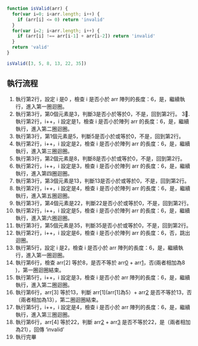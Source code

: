 ``` js
function isValid(arr) {
  for(var i=0; i<arr.length; i++) {
    if (arr[i] <= 0) return 'invalid'
  }
  for(var i=2; i<arr.length; i++) {
    if (arr[i] !== arr[i-1] + arr[i-2]) return 'invalid'
  }
  return 'valid'
}

isValid([3, 5, 8, 13, 22, 35])
```

## 執行流程
1. 執行第2行，設定 i 是0 ，檢查 i 是否小於 arr 陣列的長度：6，是，繼續執行，進入第一圈迴圈。
2. 執行第3行，第0個元素是3，判斷3是否小於等於0，不是，回到第2行。
3. 執行第2行，i++，i 設定是1，檢查 i 是否小於陣列 arr 的長度：6，是，繼續執行，進入第二圈迴圈。
4. 執行第3行，第1個元素是5，判斷5是否小於或等於0，不是，回到第2行。
5. 執行第2行，i++，i 設定是2，檢查 i 是否小於陣列 arr 的長度：6，是，繼續執行，進入第三圈迴圈。
6. 執行第3行，第2個元素是8，判斷8是否小於或等於0，不是，回到第2行。 
7. 執行第2行，i++，i 設定是3，檢查 i 是否小於陣列 arr 的長度：6，是，繼續執行，進入第四圈迴圈。
8. 執行第3行，第3個元素是13，判斷13是否小於或等於0，不是，回到第2行。 
9. 執行第2行，i++，i 設定是4，檢查 i 是否小於陣列 arr 的長度：6，是，繼續執行，進入第五圈迴圈。
10. 執行第3行，第4個元素是22，判斷22是否小於或等於0，不是，回到第2行。 
11. 執行第2行，i++，i 設定是5，檢查 i 是否小於陣列 arr 的長度：6，是，繼續執行，進入第六圈迴圈。
12. 執行第3行，第5個元素是35，判斷35是否小於或等於0，不是，回到第2行。
13. 執行第2行，i++，i 設定是6，檢查 i 是否小於陣列 arr 的長度：6，否，跳出迴圈。
14. 執行第5行，設定 i 是2，檢查 i 是否小於 arr 陣列的長度：6，是，繼續執行，進入第一圈迴圈。
15. 執行第6行，檢查 arr[2] 等於8，是否不等於 arr[0](arr[0]為3) + arr[1](arr[1]為5)，否(兩者相加為8
)，第一圈迴圈結束。
16. 執行第5行，i++，i 設定是3，檢查 i 是否小於 arr 陣列的長度：6，是，繼續執行，進入第二圈迴圈。
17. 執行第6行，arr[3] 等於13，判斷 arr[1](arr[1]為5）+ arr[2](arr[2]為8) 是否不等於13，否（兩者相加為13），第二圈迴圈結束。
18. 執行第5行，i++，i 設定是4，檢查 i 是否小於 arr 陣列的長度：6，是，繼續執行，進入第三圈迴圈。
19. 執行第6行，arr[4] 等於22，判斷 arr[2]((arr[2]為8)) + arr[3](arr[3]為13) 是否不等於22，是（兩者相加為21），回傳 ‘invalid’
20. 執行完畢
